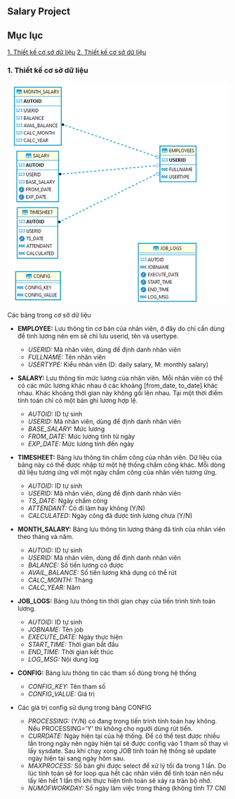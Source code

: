 ## Salary Project

## Mục lục

[1. Thiết kế cơ sở dữ liệu](#1-thiết-kế-cơ-sở-dữ-liệu)
[2. Thiết kế cơ sở dữ liệu](#1-thiết-kế-cơ-sở-dữ-liệu)


### 1. Thiết kế cơ sở dữ liệu
![](./images/Screenshot%202024-04-07%20132028.png)

Các bảng trong cơ sở dữ liệu 
- **EMPLOYEE:** Lưu thông tin cơ bản của nhân viên, ở đây do chỉ cần dùng để tính lương nên em sẽ chỉ lưu userid, tên và usertype.
    - *USERID:* Mã nhân viên, dùng để định danh nhân viên
    - *FULLNAME:* Tên nhân viên 
    - *USERTYPE:* Kiểu nhân viên (D: daily salary, M: monthly salary)

- **SALARY:** Lưu thông tin mức lương của nhân viên. Mỗi nhân viên có thể có các mức lương khác nhau ở các khoảng [from_date, to_date] khác nhau. Khác khoảng thời gian này không gối lên nhau. Tại một thời điểm tính toán chỉ có một bản ghi lương hợp lệ.
    - *AUTOID:* ID tự sinh
    - *USERID:* Mã nhân viên, dùng để định danh nhân viên
    - *BASE_SALARY:* Mức lương
    - *FROM_DATE:* Mức lương tính từ ngày
    - *EXP_DATE:* Mức lương tính đến ngày

- **TIMESHEET:** Bảng lưu thông tin chấm công của nhân viên. Dữ liệu của bảng này có thể được nhập từ một hệ thống chấm công khác. Mỗi dòng dữ liệu tương ứng với một ngày chấm công của nhân viên tương ứng. 
    - *AUTOID:* ID tự sinh
    - *USERID:* Mã nhân viên, dùng để định danh nhân viên
    - *TS_DATE:* Ngày chấm công
    - *ATTENDANT:* Có đi làm hay không (Y/N)
    - *CALCULATED:* Ngày công đã được tính lương chưa (Y/N)

- **MONTH_SALARY:** Bảng lưu thông tin lương tháng đã tính của nhân viên theo tháng và năm.
    - *AUTOID:* ID tự sinh
    - *USERID:* Mã nhân viên, dùng để định danh nhân viên
    - *BALANCE:* Số tiền lương có được
    - *AVAIL_BALANCE:* Số tiền lương khả dụng có thể rút
    - *CALC_MONTH:* Tháng
    - *CALC_YEAR:* Năm

- **JOB_LOGS:** Bảng lưu thông tin thời gian chạy của tiến trình tính toán lương.
    - *AUTOID:* ID tự sinh
    - *JOBNAME:* Tên job
    - *EXECUTE_DATE:* Ngày thực hiện
    - *START_TIME:* Thời gian bắt đầu
    - *END_TIME:* Thời gian kết thúc
    - *LOG_MSG:* Nội dung log

- **CONFIG:** Bảng lưu thông tin các tham số dùng trong hệ thống
    - *CONFIG_KEY:* Tên tham số
    - *CONFIG_VALUE:* Giá trị
- Các giá trị config sử dụng trong bảng CONFIG
    - *PROCESSING:* (Y/N) có đang trong tiến trình tính toán hay không. Nếu PROCESSING='Y' thì không cho người dùng rút tiền.
    - *CURRDATE:* Ngày hiện tại của hệ thống. Để có thể test được nhiều lần trong ngày nên ngày hiện tại sẽ được config vào 1 tham số thay vì lấy sysdate. Sau khi chạy xong JOB tính toán hệ thống sẽ update ngày hiện tại sang ngày hôm sau.
    - *MAXPROCESS:* Số bản ghi được select để xử lý tối đa trong 1 lần. Do lúc tính toán sẽ for loop qua hết các nhân viên để tính toán nên nếu lấy lên hết 1 lần thì khi thực hiện tính toán sẽ xảy ra tràn bộ nhớ.
    - *NUMOFWORKDAY:* Số ngày làm việc trong tháng (không tính T7 CN)



